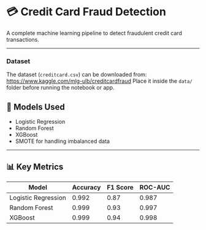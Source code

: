 # 💳 Credit Card Fraud Detection

A complete machine learning pipeline to detect fraudulent credit card transactions.

---
### Dataset
The dataset (`creditcard.csv`) can be downloaded from:
https://www.kaggle.com/mlg-ulb/creditcardfraud
Place it inside the `data/` folder before running the notebook or app.

## 🧠 Models Used
- Logistic Regression  
- Random Forest  
- XGBoost  
- SMOTE for handling imbalanced data  

---

## 📊 Key Metrics
|       Model        | Accuracy | F1 Score | ROC-AUC |
|--------------------|----------|----------|---------|
| Logistic Regression| 0.992    | 0.87     | 0.987   |
| Random Forest      | 0.999    | 0.93     | 0.997   |
| XGBoost            | 0.999    | 0.94     | 0.998   |